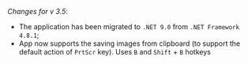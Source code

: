 _Changes for v 3.5_:
- The application has been migrated to `.NET 9.0` from `.NET Framework 4.8.1`;
- App now supports the saving images from clipboard (to support the default action of `PrtScr` key). Uses `B` and `Shift` + `B` hotkeys
